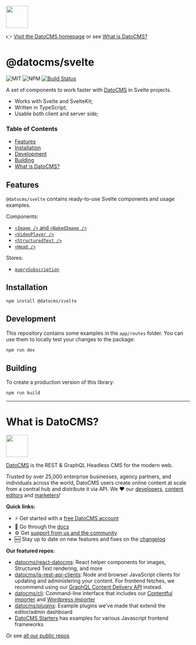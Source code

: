 <!--datocms-autoinclude-header start-->

<a href="https://www.datocms.com/"><img src="https://www.datocms.com/images/full_logo.svg" height="60"></a>

👉 [Visit the DatoCMS homepage](https://www.datocms.com) or see [What is DatoCMS?](#what-is-datocms)

<!--datocms-autoinclude-header end-->

# @datocms/svelte

![MIT](https://img.shields.io/npm/l/@datocms/svelte?style=for-the-badge) ![NPM](https://img.shields.io/npm/v/@datocms/svelte?style=for-the-badge) [![Build Status](https://img.shields.io/github/actions/workflow/status/datocms/datocms-svelte/node.js.yml?branch=main&style=for-the-badge)](https://github.com/datocms/datocms-svelte/actions/workflows/node.js.yml)

A set of components to work faster with [DatoCMS](https://www.datocms.com/) in Svelte projects.

- Works with Svelte and SvelteKit;
- Written in TypeScript;
- Usable both client and server side;

### Table of Contents

<!-- START doctoc generated TOC please keep comment here to allow auto update -->
<!-- DON'T EDIT THIS SECTION, INSTEAD RE-RUN doctoc TO UPDATE -->

  - [Features](#features)
  - [Installation](#installation)
  - [Development](#development)
  - [Building](#building)
- [What is DatoCMS?](#what-is-datocms)

<!-- END doctoc generated TOC please keep comment here to allow auto update -->

## Features

`@datocms/svelte` contains ready-to-use Svelte components and usage examples.

Components:

- [`<Image />` and `<NakedImage />`](src/lib/components/Image)
- [`<VideoPlayer />`](src/lib/components/VideoPlayer)
- [`<StructuredText />`](src/lib/components/StructuredText)
- [`<Head />`](src/lib/components/Head)

Stores:

- [`querySubscription`](src/lib/stores/querySubscription)

## Installation

```
npm install @datocms/svelte
```

## Development

This repository contains some examples in the `app/routes` folder. You can use them to locally test your changes to the package:

```bash
npm run dev
```

## Building

To create a production version of this library:

```bash
npm run build
```

<!--datocms-autoinclude-footer start-->
-----------------
# What is DatoCMS?
<a href="https://www.datocms.com/"><img src="https://www.datocms.com/images/full_logo.svg" height="60"></a>

[DatoCMS](https://www.datocms.com/) is the REST & GraphQL Headless CMS for the modern web.

Trusted by over 25,000 enterprise businesses, agency partners, and individuals across the world, DatoCMS users create online content at scale from a central hub and distribute it via API. We ❤️ our [developers](https://www.datocms.com/team/best-cms-for-developers), [content editors](https://www.datocms.com/team/content-creators) and [marketers](https://www.datocms.com/team/cms-digital-marketing)!

**Quick links:**

- ⚡️ Get started with a [free DatoCMS account](https://dashboard.datocms.com/signup)
- 🔖 Go through the [docs](https://www.datocms.com/docs)
- ⚙️ Get [support from us and the community](https://community.datocms.com/)
- 🆕 Stay up to date on new features and fixes on the [changelog](https://www.datocms.com/product-updates)

**Our featured repos:**
- [datocms/react-datocms](https://github.com/datocms/react-datocms): React helper components for images, Structured Text rendering, and more
- [datocms/js-rest-api-clients](https://github.com/datocms/js-rest-api-clients): Node and browser JavaScript clients for updating and administering your content. For frontend fetches, we recommend using our [GraphQL Content Delivery API](https://www.datocms.com/docs/content-delivery-api) instead.
- [datocms/cli](https://github.com/datocms/cli): Command-line interface that includes our [Contentful importer](https://github.com/datocms/cli/tree/main/packages/cli-plugin-contentful) and [Wordpress importer](https://github.com/datocms/cli/tree/main/packages/cli-plugin-wordpress)
- [datocms/plugins](https://github.com/datocms/plugins): Example plugins we've made that extend the editor/admin dashboard
- [DatoCMS Starters](https://www.datocms.com/marketplace/starters) has examples for various Javascript frontend frameworks

Or see [all our public repos](https://github.com/orgs/datocms/repositories?q=&type=public&language=&sort=stargazers)
<!--datocms-autoinclude-footer end-->
